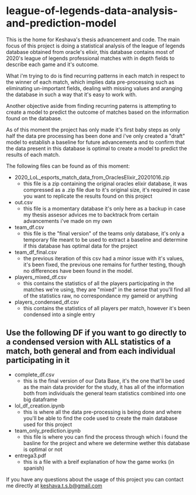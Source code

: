 # league-of-legends-data-analysis-and-prediction-model

This is the home for Keshava's thesis advancement and code.
The main focus of this project is doing a statistical analysis of the league of legends database obtained from oracle's elixir, this database contains most of 2020's league of legends professional matches with in depth fields to describe each game and it's outcome.

What i'm trying to do is find recurring patterns in each match in respect to the winner of each match, which implies data pre-processing such as eliminating un-important fields, dealing with missing values and aranging the database in such a way that it's easy to work with.

Another objective aside from finding recurring paterns is attempting to create a model to predict the outcome of matches based on the information found on the database.

As of this moment the project has only made it's first baby steps as only half the data pre processing has been done and i've only created a "draft" model to establish a baseline for future advancements and to confirm that the data present in this database is optimal to create a model to predict the results of each match.

The following files can be found as of this moment:
- 2020_LoL_esports_match_data_from_OraclesElixir_20201016.zip
  - this file is a zip containing the original oracles elixir database, it was compressed as a .zip file due to it's original size, it's required in case you want to replicate the results found on this project
- out.csv
  - this file is a momentary database it's only here as a backup in case my thesis assesor advices me to backtrack from certain advancements i've made on my own
- team_df.csv
  - this file is the "final version" of the teams only database, it's only a temporary file meant to be used to extract a baseline and determine if this database has optimal data for the project
- team_df_final.csv
  - the previous iteration of this csv had a minor issue with it's values, it's been fixed, the previous one remains for further testing, though no differences have been found in the model.
- players_mixed_df.csv
  - this contains the statistics of all the players participating in the matches we're using, they are "mixed" in the sense that you'll find all of the statistics raw, no correspondance my gameid or anything
- players_condensed_df.csv
  - this contains the statistics of all players per match, however it's been condensed into a single entry
## Use the following DF if you want to go directly to a condensed version with ALL statistics of a match, both general and from each individual participating in it
- complete_df.csv
  - this is the final version of our Data Base, it's the one that'll be used as the main data provider for the study, it has all of the information both from individuals the general team statistics combined into one big dataframe
- lol_df_creation.ipynb
  - this is where all the data pre-processing is being done and where you'll be able to find the code used to create the main database used for this project
- team_only_prediction.ipynb
  - this file is where you can find the process through which i found the basline for the project and where we determine wether this database is optimal or not
- entrega3.pdf
  - this is a file with a breif explanation of how the game works (in spanish)

If you have any questions about the usage of this project you can contact me directly at keshava.t.s.b@gmail.com
